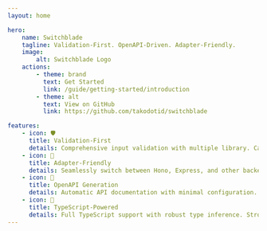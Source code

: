 ```yaml
---
layout: home

hero:
    name: Switchblade
    tagline: Validation-First. OpenAPI-Driven. Adapter-Friendly.
    image:
        alt: Switchblade Logo
    actions:
        - theme: brand
          text: Get Started
          link: /guide/getting-started/introduction
        - theme: alt
          text: View on GitHub
          link: https://github.com/takodotid/switchblade

features:
    - icon: 🛡️
      title: Validation-First
      details: Comprehensive input validation with multiple library. Catch errors early and ensure data integrity.
    - icon: 🔀
      title: Adapter-Friendly
      details: Seamlessly switch between Hono, Express, and other backends. Flexible architecture for any project.
    - icon: 📄
      title: OpenAPI Generation
      details: Automatic API documentation with minimal configuration. Keep your docs always in sync.
    - icon: 🚀
      title: TypeScript-Powered
      details: Full TypeScript support with robust type inference. Strongly typed APIs out of the box.
---
```

